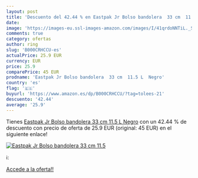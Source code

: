 ```yaml
---
layout: post
title: 'Descuento del 42.44 % en Eastpak Jr Bolso bandolera  33 cm  11.5 '
date: 
image: 'https://images-eu.ssl-images-amazon.com/images/I/41qrdoNNTiL._SL200_.jpg'
comments: true
category: ofertas
author: ring
slug: 'B000CRHCCU-es'
actualPrice: 25.9 EUR
currency: EUR
price: 25.9
comparePrice: 45 EUR
prodname: 'Eastpak Jr Bolso bandolera  33 cm  11.5 L  Negro'
country: 'es'
flag: '🇪🇸'
buyurl: 'https://www.amazon.es/dp/B000CRHCCU/?tag=tolees-21'
descuento: '42.44'
average: '25.9'
---
```


Tienes [Eastpak Jr Bolso bandolera  33 cm  11.5 L  Negro](https://www.amazon.es/dp/B000CRHCCU/?tag=tolees-21) con un 42.44 % de descuento con precio de oferta de 25.9 EUR (original: 45 EUR) en el siguiente enlace!

[![Eastpak Jr Bolso bandolera  33 cm  11.5 ](https://images-eu.ssl-images-amazon.com/images/I/41qrdoNNTiL._SL200_.jpg)](https://www.amazon.es/dp/B000CRHCCU/?tag=tolees-21)

ℹ️:


[Accede a la oferta!!](https://www.amazon.es/dp/B000CRHCCU/?tag=tolees-21)
